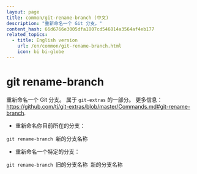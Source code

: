 ```yaml
---
layout: page
title: common/git-rename-branch (中文)
description: "重新命名一个 Git 分支。"
content_hash: 66d6766e3005dfa1807cd546814a3564af4eb177
related_topics:
  - title: English version
    url: /en/common/git-rename-branch.html
    icon: bi bi-globe
---
```

# git rename-branch

重新命名一个 Git 分支。
属于 `git-extras` 的一部分。
更多信息：<https://github.com/tj/git-extras/blob/master/Commands.md#git-rename-branch>.

- 重新命名你目前所在的分支：

`git rename-branch `<span class="tldr-var badge badge-pill bg-dark-lm bg-white-dm text-white-lm text-dark-dm font-weight-bold">新的分支名称</span>

- 重新命名一个特定的分支：

`git rename-branch `<span class="tldr-var badge badge-pill bg-dark-lm bg-white-dm text-white-lm text-dark-dm font-weight-bold">旧的分支名称</span>` `<span class="tldr-var badge badge-pill bg-dark-lm bg-white-dm text-white-lm text-dark-dm font-weight-bold">新的分支名称</span>
